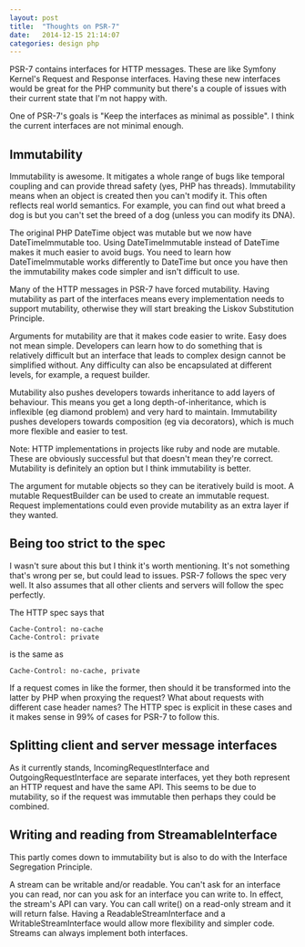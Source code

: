 ```yaml
---
layout: post
title:  "Thoughts on PSR-7"
date:   2014-12-15 21:14:07
categories: design php
---
```


PSR-7 contains interfaces for HTTP messages. These are like Symfony Kernel's Request and Response interfaces. Having these new interfaces would be great for the PHP community but there's a couple of issues with their current state that I'm not happy with.

One of PSR-7's goals is "Keep the interfaces as minimal as possible". I think the current interfaces are not minimal enough.

## Immutability

Immutability is awesome. It mitigates a whole range of bugs like temporal coupling and can provide thread safety (yes, PHP has threads). Immutability means when an object is created then you can't modify it. This often reflects real world semantics. For example, you can find out what breed a dog is but you can't set the breed of a dog (unless you can modify its DNA).

The original PHP DateTime object was mutable but we now have DateTimeImmutable too. Using DateTimeImmutable instead of DateTime makes it much easier to avoid bugs. You need to learn how DateTimeImmutable works differently to DateTime but once you have then the immutability makes code simpler and isn't difficult to use.

Many of the HTTP messages in PSR-7 have forced mutability. Having mutability as part of the interfaces means every implementation needs to support mutability, otherwise they will start breaking the Liskov Substitution Principle.

Arguments for mutability are that it makes code easier to write. Easy does not mean simple. Developers can learn how to do something that is relatively difficult but an interface that leads to complex design cannot be simplified without. Any difficulty can also be encapsulated at different levels, for example, a request builder.

Mutability also pushes developers towards inheritance to add layers of behaviour. This means you get a long depth-of-inheritance, which is inflexible (eg diamond problem) and very hard to maintain. Immutability pushes developers towards composition (eg via decorators), which is much more flexible and easier to test.

Note: HTTP implementations in projects like ruby and node are mutable. These are obviously successful but that doesn't mean they're correct. Mutability is definitely an option but I think immutability is better. 

The argument for mutable objects so they can be iteratively build is moot. A mutable RequestBuilder can be used to create an immutable request. Request implementations could even provide mutability as an extra layer if they wanted. 

## Being too strict to the spec

I wasn't sure about this but I think it's worth mentioning. It's not something that's wrong per se, but could lead to issues. PSR-7 follows the spec very well. It also assumes that all other clients and servers will follow the spec perfectly. 

The HTTP spec says that

    Cache-Control: no-cache
    Cache-Control: private

is the same as

    Cache-Control: no-cache, private

If a request comes in like the former, then should it be transformed into the latter by PHP when proxying the request? What about requests with different case header names? The HTTP spec is explicit in these cases and it makes sense in 99% of cases for PSR-7 to follow this. 

## Splitting client and server message interfaces

As it currently stands, IncomingRequestInterface and OutgoingRequestInterface are separate interfaces, yet they both represent an HTTP request and have the same API. This seems to be due to mutability, so if the request was immutable then perhaps they could be combined.

## Writing and reading from StreamableInterface

This partly comes down to immutability but is also to do with the Interface Segregation Principle.

A stream can be writable and/or readable. You can't ask for an interface you can read, nor can you ask for an interface you can write to. In effect, the stream's API can vary. You can call write() on a read-only stream and it will return false. Having a ReadableStreamInterface and a WritableStreamInterface would allow more flexibility and simpler code. Streams can always implement both interfaces. 
